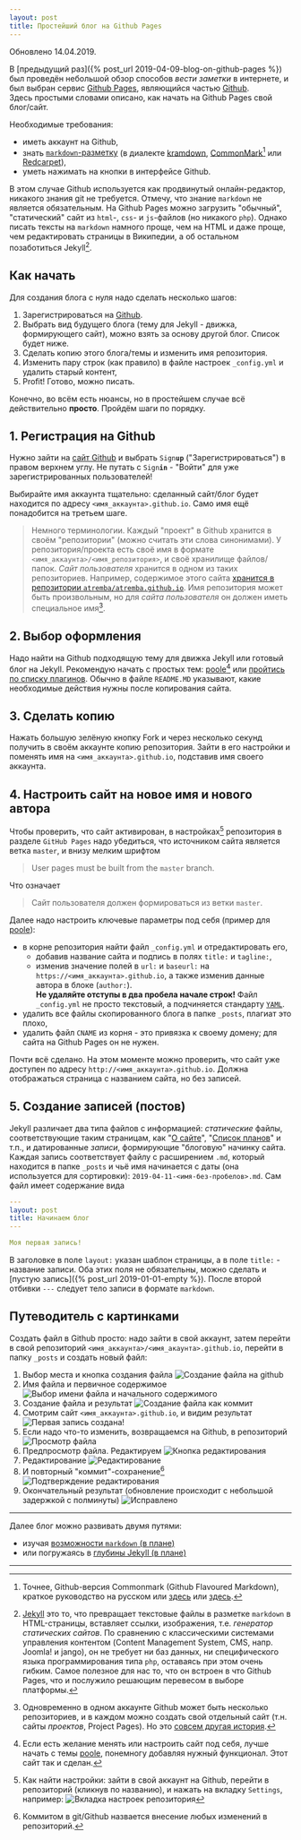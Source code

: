 ```yaml
---
layout: post
title: Простейший блог на Github Pages
---
```

Обновлено 14.04.2019.

В [предыдущий раз]({% post_url 2019-04-09-blog-on-github-pages %}) был проведён небольшой обзор способов _вести заметки_ в интернете, и был выбран сервис [Github Pages](https://pages.github.com), являющийся частью [Github](https://github.com).  
Здесь простыми словами описано, как начать на Github Pages свой блог/сайт.

Необходимые требования:

- иметь аккаунт на Github,
- знать [`markdown`-разметку](https://markdown-it.github.io/) (в диалекте [kramdown](https://kramdown.gettalong.org/), [CommonMark](https://commonmark.org/)[^1] или [Redcarpet](https://github.com/vmg/redcarpet)),
- уметь нажимать на кнопки в интерфейсе Github.

В этом случае Github используется как продвинутый онлайн-редактор, никакого знания git не требуется. Отмечу, что знание `markdown` не является обязательным. На Github Pages можно загрузить "обычный", "статический" сайт из `html`-, `css`- и `js`-файлов (но никакого `php`). Однако писать тексты на `markdown` намного проще, чем на HTML и даже проще, чем редактировать страницы в Википедии, а об остальном позаботиться Jekyll[^2].

## Как начать

Для создания блога c нуля надо сделать несколько шагов:

1. Зарегистрироваться на [Github](https://github.com/).
2. Выбрать вид будущего блога (тему для Jekyll - движка, формирующего сайт), можно взять за основу другой блог. Список будет ниже.
3. Cделать копию <!--(Fork в терминологии Github)--> этого блога/темы и изменить имя репозитория.
4. Изменить пару строк (как правило) в файле настроек `_config.yml` и удалить старый контент,
5. Profit! Готово, можно писать.

Конечно, во всём есть нюансы, но в простейшем случае всё действительно **просто**. Пройдём шаги по порядку.

## 1. Регистрация на Github

Нужно зайти на [сайт Github](https://github.com) и выбрать `Sign`**`up`** ("Зарегистрироваться") в правом верхнем углу. Не путать с `Sign`**`in`** - "Войти" для уже зарегистрированных пользователей!

Выбирайте имя аккаунта тщательно: сделанный сайт/блог будет находится по адресу `<имя_аккаунта>.github.io`. Само имя ещё понадобится на третьем шаге.

> Немного терминологии. Каждый "проект" в Github хранится в своём "репозитории" (можно считать эти слова синонимами). У репозитория/проекта есть своё имя в формате
`<имя_аккаунта>/<имя_репозитория>`, и своё хранилище файлов/папок. *Сайт пользователя* хранится в одном из таких репозиториев.
Например, содержимое этого сайта [хранится в репозитории `atremba/atremba.github.io`](https://github.com/atremba/atremba.github.io). Имя репозитория может быть произвольным, но для *сайта пользователя* он должен иметь специальное имя[^3].

## 2. Выбор оформления

Надо найти на Github подходящую тему для движка Jekyll или готовый блог на Jekyll.
Рекомендую начать с простых тем: [poole](https://github.com/poole/poole)[^4] или [пройтись по списку плагинов](https://github.com/topics/jekyll-theme).
Обычно в файле `README.MD` указывают, какие необходимые действия нужны после копирования сайта.

## 3. Сделать копию

Нажать большую зелёную кнопку Fork и через несколько секунд получить в своём аккаунте копию репозитория.
Зайти в его настройки и поменять имя на `<имя_аккаунта>.github.io`, подставив имя своего аккаунта.

## 4. Настроить сайт на новое имя и нового автора

Чтобы проверить, что сайт активирован, в настройках[^5] репозитория в разделе `GitHub Pages` надо убедиться, что источником сайта является ветка `master`, и внизу мелким шрифтом
> User pages must be built from the `master` branch.

Что означает
> Сайт пользователя должен формироваться из ветки `master`.

Далее надо настроить ключевые параметры под себя (пример для [poole](https://github.com/poole/poole)):

- в корне репозитория найти файл `_config.yml` и отредактировать его,
  - добавив название сайта и подпись в полях `title:` и `tagline:`,
  - изменив значение полей в `url:` и `baseurl:` на `https://<имя_аккаунта>.github.io`,  а также изменив данные автора в блоке (`author:`).  
**Не удаляйте отступы в два пробела начале строк!** Файл `_config.yml` не просто текстовый, а подчиняется стандарту [`YAML`](https://ru.wikipedia.org/wiki/YAML).
- удалить все файлы скопированного блога в папке `_posts`, плагиат это плохо,
- удалить файл `CNAME` из корня - это привязка к своему домену; для сайта на Github Pages он не нужен.

Почти всё сделано. На этом моменте можно проверить, что сайт уже доступен
по адресу `http://<имя_аккаунта>.github.io`. Должна отображаться страница с названием сайта, но без записей.

## 5. Создание записей (постов)

Jekyll различает два типа файлов с информацией: *статические* файлы, соответствующие таким страницам, как "[О сайте](/about)", "[Список планов](/TODO)" и т.п., и датированные *записи*, формирующие "блоговую" начинку сайта.
Каждая запись соответствует файлу с расширением `.md`, который находится в папке `_posts` и чьё имя начинается с даты (она используется для сортировки): `2019-04-11-<имя-без-пробелов>.md`.
Сам файл имеет содержание вида

```yaml
---
layout: post
title: Начинаем блог
---

Моя первая запись!

```

В заголовке в поле `layout:` указан шаблон страницы, а в поле `title:` - название записи. Оба этих поля не обязательны, можно сделать и [пустую запись]({% post_url 2019-01-01-empty %}).
После второй отбивки `---` следует тело записи в формате `markdown`.

## Путеводитель с картинками

Создать файл в Github просто: надо зайти в свой аккаунт, затем перейти в свой репозиторий `<имя_аккаунта>/<имя_акаунта>.github.io`, перейти в папку `_posts` и создать новый файл:

1. Выбор места и кнопка создания файла
![Создание файла на github](/assets/2019-04-11-start-blog-on-github/github-create-file-raw-borders-and-titles.png)
2. Имя файла и первичное содержимое
![Выбор имени файла и начального содержимого](/assets/2019-04-11-start-blog-on-github/github-create-file-and-content-borders-and-titles.png)
3. Создание файла и результат
![Создание файла как коммит](/assets/2019-04-11-start-blog-on-github/github-create-file-as-commit-border-and-title.png)
4. Смотрим сайт `<имя_аккаунта>.github.io`, и видим результат
![Первая запись создана!](/assets/2019-04-11-start-blog-on-github/github-pages-new-post.png)
5. Если надо что-то изменить, возвращаемся на Github, в репозиторий
![Просмотр файла](/assets/2019-04-11-start-blog-on-github/github-open-existing-file.png)
6. Предпросмотр файла. Редактируем
![Кнопка редактирования](/assets/2019-04-11-start-blog-on-github/github-edit-file-border-and-title.png)
7. Редактирование
![Редактирование](/assets/2019-04-11-start-blog-on-github/github-edited-file-underline-and-title.png)
8. И повторный "коммит"-сохранение[^6]
![Подтверждение редактирования](/assets/2019-04-11-start-blog-on-github/github-commit-another-edit.png)
9. Окончательный результат (обновление происходит с небольшой задержкой с полминуты)
![Исправлено](/assets/2019-04-11-start-blog-on-github/github-updated-post-underline.png)

---

Далее блог можно развивать двумя путями:

- изучая [возможности `markdown` (в плане)](/TODO)
- или погружаясь в [глубины Jekyll (в плане)](/TODO)

---

[^1]: Точнее, Github-версия Commonmark (Github Flavoured Markdown), краткое руководство на русском или [здесь](https://github.com/OlgaVlasova/markdown-doc) или [здесь](https://paulradzkov.com/2014/markdown_cheatsheet/).

[^2]: [Jekyll](https://jekyllrb.com) это то, что превращает текстовые файлы в разметке `markdown` в HTML-страницы, вставляет ссылки, изображения, т.е. *генератор статических сайтов*. По сравнению с классическими системами управления контентом (Content Management System, CMS, напр. Joomla! и jango), <!-- с Wiki системами (pmWiki, DokuWiki и пр.),--> он не требует ни баз данных, ни специфического языка программирования типа `php`, оставаясь при этом очень гибким. Самое полезное для нас то, что он встроен в что Github Pages, что и послужило решающим перевесом в выборе платформы.

<!-- Подробнее здесь -->

[^3]: Одновременно в одном аккаунте Github может быть несколько репозиториев, и в каждом можно создать свой отдельный сайт (т.н. сайты *проектов*, Project Pages). Но это [совсем другая история](/TODO).

[^4]: Если есть желание менять или настроить сайт под себя, лучше начать с темы [poole](https://github.com/poole/poole), понемногу добавляя нужный функционал. Этот сайт так и сделан.

[^5]: Как найти настройки: зайти в свой аккаунт на Github, перейти в репозиторий (кликнув по названию), и нажать на вкладку `Settings`, например:
    ![Вкладка настроек репозитория](/assets/2019-04-11-start-blog-on-github/github-repository-settings.png)

[^6]: Коммитом в git/Github назвается внесение любых изменений в репозиторий.